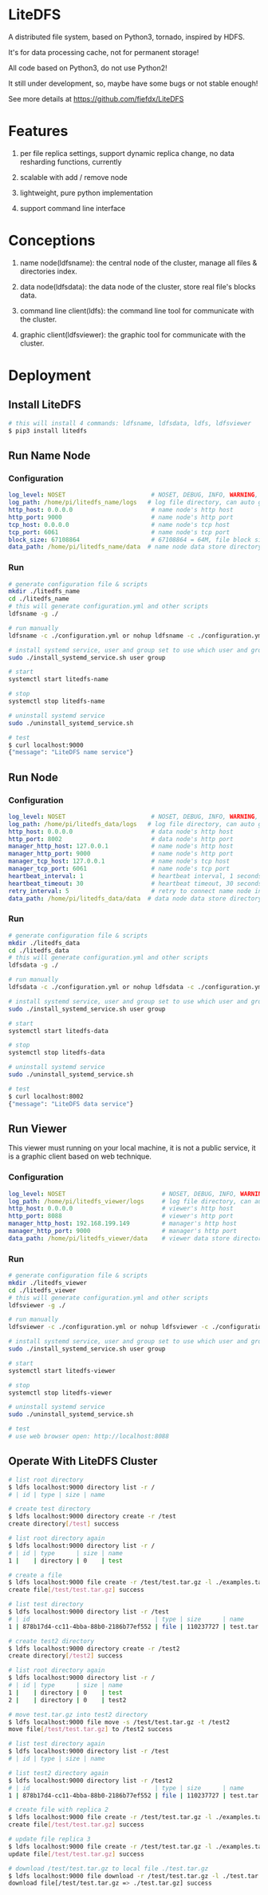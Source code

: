 # LiteDFS

A distributed file system, based on Python3, tornado, inspired by HDFS.

It's for data processing cache, not for permanent storage!

All code based on Python3, do not use Python2!

It still under development, so, maybe have some bugs or not stable enough!

See more details at https://github.com/fiefdx/LiteDFS

# Features

1. per file replica settings, support dynamic replica change, no data resharding functions, currently

2. scalable with add / remove node

3. lightweight, pure python implementation

4. support command line interface

# Conceptions

1. name node(ldfsname): the central node of the cluster, manage all files & directories index.

2. data node(ldfsdata): the data node of the cluster, store real file's blocks data.

3. command line client(ldfs): the command line tool for communicate with the cluster.

4. graphic client(ldfsviewer): the graphic tool for communicate with the cluster.

# Deployment

## Install LiteDFS
```bash
# this will install 4 commands: ldfsname, ldfsdata, ldfs, ldfsviewer
$ pip3 install litedfs
```

## Run Name Node

### Configuration
```yaml
log_level: NOSET                        # NOSET, DEBUG, INFO, WARNING, ERROR, CRITICAL
log_path: /home/pi/litedfs_name/logs   # log file directory, can auto generate by ldfsname
http_host: 0.0.0.0                      # name node's http host
http_port: 9000                         # name node's http port
tcp_host: 0.0.0.0                       # name node's tcp host
tcp_port: 6061                          # name node's tcp port
block_size: 67108864                    # 67108864 = 64M, file block size
data_path: /home/pi/litedfs_name/data  # name node data store directory, can auto generate by ldfsname
```

### Run
```bash
# generate configuration file & scripts
mkdir ./litedfs_name
cd ./litedfs_name
# this will generate configuration.yml and other scripts
ldfsname -g ./

# run manually
ldfsname -c ./configuration.yml or nohup ldfsname -c ./configuration.yml > /dev/null 2>&1 &

# install systemd service, user and group set to use which user and group to run ldfsname
sudo ./install_systemd_service.sh user group

# start
systemctl start litedfs-name

# stop
systemctl stop litedfs-name

# uninstall systemd service
sudo ./uninstall_systemd_service.sh

# test
$ curl localhost:9000
{"message": "LiteDFS name service"}
```

## Run Node

### Configuration
```yaml
log_level: NOSET                        # NOSET, DEBUG, INFO, WARNING, ERROR, CRITICAL
log_path: /home/pi/litedfs_data/logs   # log file directory, can auto generate by ldfsdata
http_host: 0.0.0.0                      # data node's http host
http_port: 8002                         # data node's http port
manager_http_host: 127.0.0.1            # name node's http host
manager_http_port: 9000                 # name node's http port
manager_tcp_host: 127.0.0.1             # name node's tcp host
manager_tcp_port: 6061                  # name node's tcp port
heartbeat_interval: 1                   # heartbeat interval, 1 seconds
heartbeat_timeout: 30                   # heartbeat timeout, 30 seconds
retry_interval: 5                       # retry to connect name node interval, when lost connection, 5 seconds
data_path: /home/pi/litedfs_data/data  # data node data store directory, can auto generate by ldfsdata
```

### Run
```bash
# generate configuration file & scripts
mkdir ./litedfs_data
cd ./litedfs_data
# this will generate configuration.yml and other scripts
ldfsdata -g ./

# run manually
ldfsdata -c ./configuration.yml or nohup ldfsdata -c ./configuration.yml > /dev/null 2>&1 &

# install systemd service, user and group set to use which user and group to run ldfsdata
sudo ./install_systemd_service.sh user group

# start
systemctl start litedfs-data

# stop
systemctl stop litedfs-data

# uninstall systemd service
sudo ./uninstall_systemd_service.sh

# test
$ curl localhost:8002
{"message": "LiteDFS data service"}
```

## Run Viewer

This viewer must running on your local machine, it is not a public service, it is a graphic client based on web technique.

### Configuration
```yaml
log_level: NOSET                           # NOSET, DEBUG, INFO, WARNING, ERROR, CRITICAL
log_path: /home/pi/litedfs_viewer/logs     # log file directory, can auto generate by ldfsviewer
http_host: 0.0.0.0                         # viewer's http host
http_port: 8088                            # viewer's http port
manager_http_host: 192.168.199.149         # manager's http host
manager_http_port: 9000                    # manager's http port
data_path: /home/pi/litedfs_viewer/data    # viewer data store directory, can auto generate by ldfsviewer
```

### Run
```bash
# generate configuration file & scripts
mkdir ./litedfs_viewer
cd ./litedfs_viewer
# this will generate configuration.yml and other scripts
ldfsviewer -g ./

# run manually
ldfsviewer -c ./configuration.yml or nohup ldfsviewer -c ./configuration.yml > /dev/null 2>&1 &

# install systemd service, user and group set to use which user and group to run ldfsviewer
sudo ./install_systemd_service.sh user group

# start
systemctl start litedfs-viewer

# stop
systemctl stop litedfs-viewer

# uninstall systemd service
sudo ./uninstall_systemd_service.sh

# test
# use web browser open: http://localhost:8088
```

## Operate With LiteDFS Cluster
```bash
# list root directory
$ ldfs localhost:9000 directory list -r /
# | id | type | size | name

# create test directory
$ ldfs localhost:9000 directory create -r /test
create directory[/test] success

# list root directory again
$ ldfs localhost:9000 directory list -r /
# | id | type      | size | name
1 |    | directory | 0    | test

# create a file
$ ldfs localhost:9000 file create -r /test/test.tar.gz -l ./examples.tar.gz 
create file[/test/test.tar.gz] success

# list test directory
$ ldfs localhost:9000 directory list -r /test
# | id                                   | type | size      | name       
1 | 878b17d4-cc11-4bba-88b0-2186b77ef552 | file | 110237727 | test.tar.gz

# create test2 directory
$ ldfs localhost:9000 directory create -r /test2
create directory[/test2] success

# list root directory again
$ ldfs localhost:9000 directory list -r /
# | id | type      | size | name 
1 |    | directory | 0    | test 
2 |    | directory | 0    | test2

# move test.tar.gz into test2 directory
$ ldfs localhost:9000 file move -s /test/test.tar.gz -t /test2
move file[/test/test.tar.gz] to /test2 success

# list test directory again
$ ldfs localhost:9000 directory list -r /test
# | id | type | size | name

# list test2 directory again
$ ldfs localhost:9000 directory list -r /test2
# | id                                   | type | size      | name       
1 | 878b17d4-cc11-4bba-88b0-2186b77ef552 | file | 110237727 | test.tar.gz

# create file with replica 2
$ ldfs localhost:9000 file create -r /test/test.tar.gz -l ./examples.tar.gz -R 2
create file[/test/test.tar.gz] success

# update file replica 3
$ ldfs localhost:9000 file create -r /test/test.tar.gz -l ./examples.tar.gz -R 3
update file[/test/test.tar.gz] success

# download /test/test.tar.gz to local file ./test.tar.gz
$ ldfs localhost:9000 file download -r /test/test.tar.gz -l ./test.tar.gz
download file[/test/test.tar.gz => ./test.tar.gz] success
```
